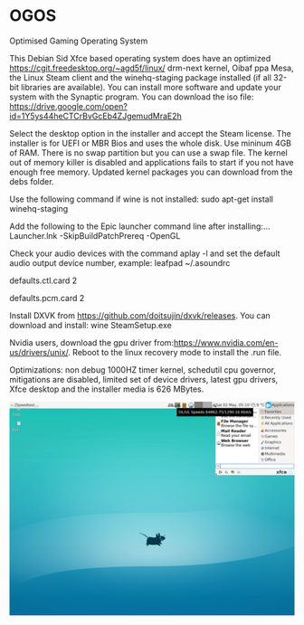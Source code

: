 # OGOS
Optimised Gaming Operating System

This Debian Sid Xfce based operating system does have an optimized https://cgit.freedesktop.org/~agd5f/linux/ drm-next kernel, Oibaf ppa Mesa, the Linux Steam client and the winehq-staging package installed (if all 32-bit libraries are available). You can install more software and update your system with the Synaptic program. You can download the iso file:
https://drive.google.com/open?id=1Y5ys44heCTCrBvGcEb4ZJgemudMraE2h

Select the desktop option in the installer and accept the Steam license. The installer is for UEFI or MBR Bios and uses the whole disk. Use mininum 4GB of RAM. There is no swap partition but you can use a swap file. The kernel out of memory killer is disabled and applications fails to start if you not have enough free memory. Updated kernel packages you can download from the debs folder.

Use the following command if wine is not installed: sudo apt-get install winehq-staging

Add the following to the Epic launcher command line after installing:... Launcher.lnk -SkipBuildPatchPrereq -OpenGL

Check your audio devices with the command aplay -l and set the default audio output device number, example:
leafpad  ~/.asoundrc

defaults.ctl.card 2

defaults.pcm.card 2

Install DXVK from https://github.com/doitsujin/dxvk/releases.
You can download and install: wine SteamSetup.exe 

Nvidia users, download the gpu driver from:https://www.nvidia.com/en-us/drivers/unix/.
Reboot to the linux recovery mode to install the .run file.

Optimizations: non debug 1000HZ timer kernel, schedutil cpu governor, mitigations are disabled, limited set of device drivers, latest gpu drivers, Xfce desktop and the installer media is 626 MBytes. 

![Ogos Screenshot](https://github.com/debiangamer/OGOS/blob/master/screenshot2k.png)

